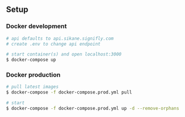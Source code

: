 ## Setup

### Docker development

``` bash
# api defaults to api.sikane.signifly.com
# create .env to change api endpoint

# start container(s) and open localhost:3000
$ docker-compose up
```

### Docker production

``` bash
# pull latest images
$ docker-compose -f docker-compose.prod.yml pull

# start
$ docker-compose -f docker-compose.prod.yml up -d --remove-orphans
```
